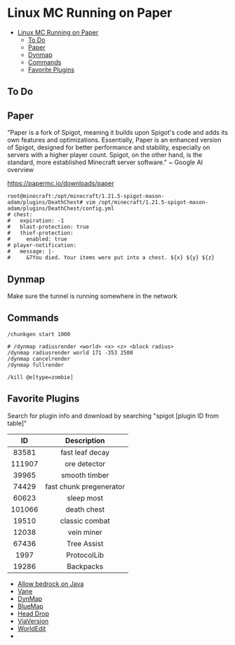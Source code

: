 # Linux MC Running on Paper

- [Linux MC Running on Paper](#linux-mc-running-on-paper)
  - [To Do](#to-do)
  - [Paper](#paper)
  - [Dynmap](#dynmap)
  - [Commands](#commands)
  - [Favorite Plugins](#favorite-plugins)

## To Do

## Paper

"Paper is a fork of Spigot, meaning it builds upon Spigot's code and adds its own features and optimizations. Essentially, Paper is an enhanced version of Spigot, designed for better performance and stability, especially on servers with a higher player count. Spigot, on the other hand, is the standard, more established Minecraft server software." ~ Google AI overview

<https://papermc.io/downloads/paper>

```shell
root@minecraft:/opt/minecraft/1.21.5-spigot-mason-adam/plugins/DeathChest# vim /opt/minecraft/1.21.5-spigot-mason-adam/plugins/DeathChest/config.yml
# chest:
#   expiration: -1
#   blast-protection: true
#   thief-protection:
#     enabled: true
# player-notification:
#   message: |-
#     &7You died. Your items were put into a chest. ${x} ${y} ${z}

```

## Dynmap

Make sure the tunnel is running somewhere in the network

## Commands

```terminal
/chunkgen start 1000

# /dynmap radiusrender <world> <x> <z> <block radius>
/dynmap radiusrender world 171 -353 2500
/dynmap cancelrender
/dynmap fullrender

/kill @e[type=zombie]
```

## Favorite Plugins

Search for plugin info and download by searching "spigot [plugin ID from table]"

|   ID   |       Description       |
| :----: | :---------------------: |
| 83581  |     fast leaf decay     |
| 111907 |      ore detector       |
| 39965  |      smooth timber      |
| 74429  | fast chunk pregenerator |
| 60623  |       sleep most        |
| 101066 |       death chest       |
| 19510  |     classic combat      |
| 12038  |       vein miner        |
| 67436  |       Tree Assist       |
|  1997  |       ProtocolLib       |
| 19286  |        Backpacks        |

- [Allow bedrock on Java](https://geysermc.org/)
- [Vane](https://oddlama.github.io/vane/)
- [DynMap](https://github.com/webbukkit/dynmap)
- [BlueMap](https://github.com/BlueMap-Minecraft/BlueMap)
- [Head Drop](https://modrinth.com/plugin/headdrop?version=1.21.5&loader=paper)
- [ViaVersion](https://hangar.papermc.io/ViaVersion/ViaVersion)
- [WorldEdit](https://dev.bukkit.org/projects/worldedit/)
- 
